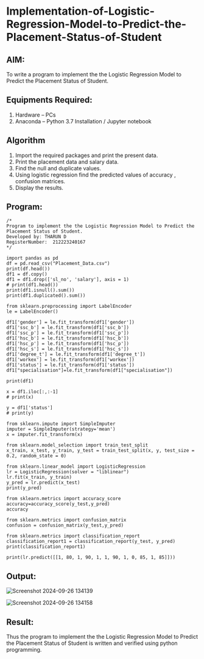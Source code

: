 # Implementation-of-Logistic-Regression-Model-to-Predict-the-Placement-Status-of-Student

## AIM:
To write a program to implement the the Logistic Regression Model to Predict the Placement Status of Student.

## Equipments Required:
1. Hardware – PCs
2. Anaconda – Python 3.7 Installation / Jupyter notebook

## Algorithm
1. Import the required packages and print the present data.
2. Print the placement data and salary data.
3. Find the null and duplicate values.
4. Using logistic regression find the predicted values of accuracy , confusion matrices.
5. Display the results.

## Program:
```
/*
Program to implement the the Logistic Regression Model to Predict the Placement Status of Student.
Developed by: THARUN D
RegisterNumber:  212223240167
*/

import pandas as pd
df = pd.read_csv("Placement_Data.csv")
print(df.head())
df1 = df.copy()
df1 = df1.drop(['sl_no', 'salary'], axis = 1)
# print(df1.head())
print(df1.isnull().sum())
print(df1.duplicated().sum())

from sklearn.preprocessing import LabelEncoder
le = LabelEncoder()

df1['gender'] = le.fit_transform(df1['gender'])
df1['ssc_b'] = le.fit_transform(df1['ssc_b'])
df1['ssc_p'] = le.fit_transform(df1['ssc_p'])
df1['hsc_b'] = le.fit_transform(df1['hsc_b'])
df1['hsc_p'] = le.fit_transform(df1['hsc_p'])
df1['hsc_s'] = le.fit_transform(df1['hsc_s'])
df1['degree_t'] = le.fit_transform(df1['degree_t'])
df1['workex'] = le.fit_transform(df1['workex'])
df1['status'] = le.fit_transform(df1['status'])
df1["specialisation"]=le.fit_transform(df1["specialisation"])

print(df1)

x = df1.iloc[:,:-1]
# print(x)

y = df1['status']
# print(y)

from sklearn.impute import SimpleImputer
imputer = SimpleImputer(strategy='mean')
x = imputer.fit_transform(x)

from sklearn.model_selection import train_test_split
x_train, x_test, y_train, y_test = train_test_split(x, y, test_size = 0.2, random_state = 0)

from sklearn.linear_model import LogisticRegression
lr = LogisticRegression(solver = "liblinear")
lr.fit(x_train, y_train)
y_pred = lr.predict(x_test)
print(y_pred)

from sklearn.metrics import accuracy_score
accuracy=accuracy_score(y_test,y_pred)
accuracy

from sklearn.metrics import confusion_matrix
confusion = confusion_matrix(y_test,y_pred)

from sklearn.metrics import classification_report
classification_report1 = classification_report(y_test, y_pred)
print(classification_report1)

print(lr.predict([[1, 80, 1, 90, 1, 1, 90, 1, 0, 85, 1, 85]]))
```

## Output:
![Screenshot 2024-09-26 134139](https://github.com/user-attachments/assets/fa457c81-c344-4b1c-8209-8cbe9a009400)

![Screenshot 2024-09-26 134158](https://github.com/user-attachments/assets/2c4b2f1d-54c3-47e0-93f5-ae8151323d8e)



## Result:
Thus the program to implement the the Logistic Regression Model to Predict the Placement Status of Student is written and verified using python programming.
